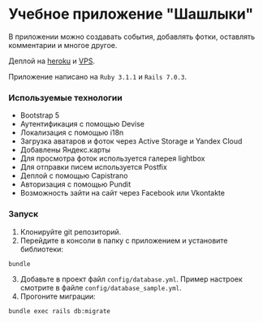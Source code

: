 # Учебное приложение "Шашлыки"

В приложении можно создавать события, добавлять фотки, оставлять комментарии и многое другое.

Деплой на [heroku](https://megakebab.herokuapp.com/) и [VPS](https://megakebab.ru/).

Приложение написано на `Ruby 3.1.1` и `Rails 7.0.3`.

### Используемые технологии

* Bootstrap 5
* Аутентификация с помощью Devise
* Локализация с помощью i18n
* Загрузка аватаров и фоток через Active Storage и Yandex Cloud
* Добавлены Яндекс.карты
* Для просмотра фоток используется галерея lightbox
* Для отправки писем используется Postfix
* Деплой с помощью Capistrano
* Авторизация с помощью Pundit
* Возможность зайти на сайт через Facebook или Vkontakte

### Запуск

1. Клонируйте git репозиторий.
2. Перейдите в консоли в папку с приложением и установите библиотеки:
```
bundle
```
3. Добавьте в проект файл `config/database.yml`. Пример настроек смотрите в файле `config/database_sample.yml`.
4. Прогоните миграции:
```
bundle exec rails db:migrate
```
